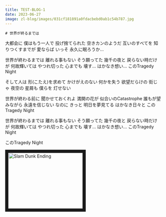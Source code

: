```yaml
---
title: TEST-BLOG-1
date: 2023-06-27
image: zl-blog/images/031cf181891a0fdacbebd0ab1c54b787.jpg
---
```

    # 世界が終るまでは
大都会に 僕はもう一人で
投げ捨てられた 空きカンのようだ
互いのすべてを 知りつくすまでが
愛ならば いっそ 永久に眠ろうか…

世界が終わるまでは 離れる事もない
そう願ってた 幾千の夜と
戻らない時だけが 何故輝いては
やつれ切った 心までも 壊す…
はかなき想い… このTragedy Night

そして人は 形(こたえ)を求めて
かけがえのない 何かを失う
欲望だらけの 街じゃ 夜空の
星屑も 僕らを 灯せない

世界が終わる前に 聞かせておくれよ
満開の花が 似合いのCatastrophe
誰もが望みながら 永遠を信じない
なのに きっと 明日を夢見てる
はかなき日々と このTragedy Night

世界が終わるまでは 離れる事もない
そう願ってた 幾千の夜と
戻らない時だけが 何故輝いては
やつれ切った 心までも 壊す…
はかなき想い… このTragedy Night

このTragedy Night

<a href="https://www.youtube.com/watch?v=0SAyyoVOvMo" target="_blank"><img src="https://www.youtube.com/watch?v=0SAyyoVOvMo/0.jpg"
alt="Slam Dunk Ending" width="240" height="180" border="10" /></a>
